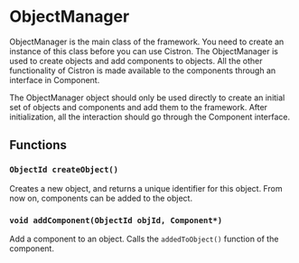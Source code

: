 # ObjectManager #

ObjectManager is the main class of the framework. You need to create an instance of this class before you can use Cistron. The ObjectManager is used to create objects and add components to objects. All the other functionality of Cistron is made available to the components through an interface in Component.

The ObjectManager object should only be used directly to create an initial set of objects and components and add them to the framework. After initialization, all the interaction should go through the Component interface.


## Functions ##

### `ObjectId createObject()` ###

Creates a new object, and returns a unique identifier for this object. From now on, components can be added to the object.

### `void addComponent(ObjectId objId, Component*)` ###

Add a component to an object. Calls the `addedToObject()` function of the component.